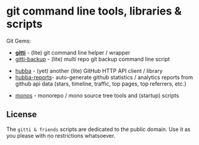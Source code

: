 # git command line tools, libraries & scripts

Git Gems:

- [**gitti**](gitti)  - (lite) git command line helper / wrapper
- [gitti-backup](gitti-backup) - (lite) multi repo git backup command line script

<!-- break -->
- [hubba](hubba) - (yet) another (lite) GitHub HTTP API client / library
- [hubba-reports](hubba-reports)- auto-generate github statistics / analytics reports from github api data (stars, timeline, traffic, top pages, top referrers, etc.)


<!-- break -->
- [monos](monos) - monorepo / mono source tree tools and (startup) scripts




## License

The `gitti & friends` scripts are dedicated to the public domain.
Use it as you please with no restrictions whatsoever.

